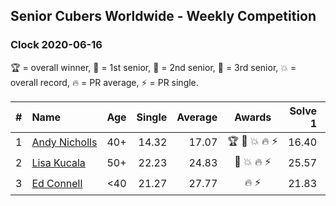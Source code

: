 ## Senior Cubers Worldwide - Weekly Competition
### Clock 2020-06-16

🏆 = overall winner, 🥇 = 1st senior, 🥈 = 2nd senior, 🥉 = 3rd senior, 💥 = overall record, 🔥 = PR average, ⚡ = PR single.

| # | Name | Age | Single | Average | Awards | Solve 1 | Solve 2 | Solve 3 | Solve 4 | Solve 5 | Video |
| :--: | :-- | :--: | --: | --: | :--: | --: | --: | --: | --: | --: | :-- |
| 1 | [<span style="white-space: nowrap">Andy Nicholls</span>](../../persons/andy_nicholls/clock.md) | 40+ | 14.32 | 17.07 | <span style="white-space: nowrap">🏆 🥇 💥 🔥 ⚡</span> | 16.40 | 14.32 | DNF | 15.96 | 18.84 | [Link](https://www.facebook.com/events/296087658445428/permalink/298845524836308/) |
| 2 | [<span style="white-space: nowrap">Lisa Kucala</span>](../../persons/lisa_kucala/clock.md) | 50+ | 22.23 | 24.83 | <span style="white-space: nowrap">🥈 💥 🔥 ⚡</span> | 25.57 | 22.23 | 26.48 | 22.45 | 50.37 | [Link](https://www.facebook.com/events/296087658445428/permalink/300271461360381/) |
| 3 | [<span style="white-space: nowrap">Ed Connell</span>](../../persons/ed_connell/clock.md) | <40 | 21.27 | 27.77 | <span style="white-space: nowrap">🔥 ⚡</span> | 21.83 | 38.42 | 23.06 | 21.27 | DNF | [Link](https://www.facebook.com/events/296087658445428/permalink/300275488026645/) |

<!-- Global site tag (gtag.js) - Google Analytics -->
<script async src="https://www.googletagmanager.com/gtag/js?id=UA-86348435-3"></script>
<script>window.dataLayer = window.dataLayer || []; function gtag() {dataLayer.push(arguments);} gtag('js', new Date()); gtag('config', 'UA-86348435-3');</script>
